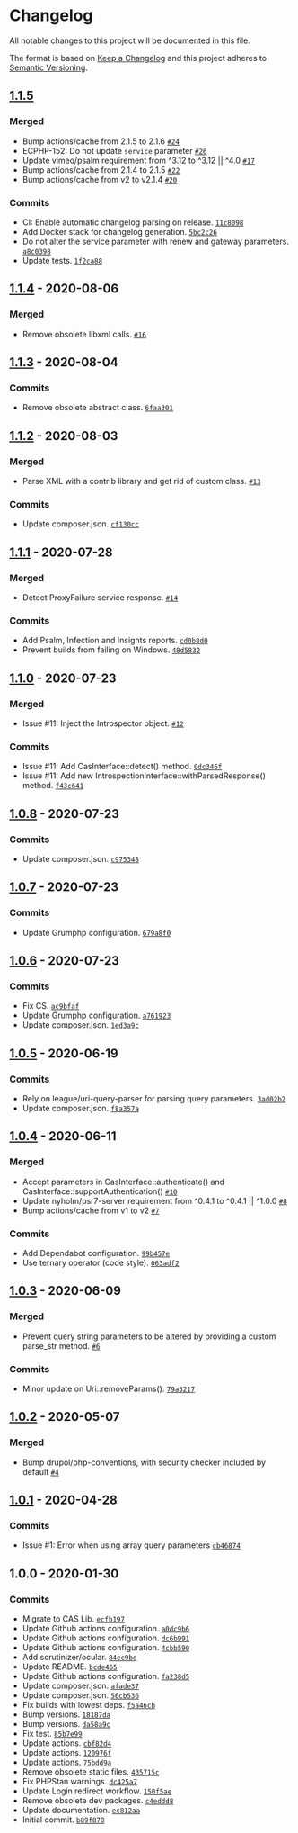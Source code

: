 # Changelog

All notable changes to this project will be documented in this file.

The format is based on [Keep a Changelog](https://keepachangelog.com/en/1.0.0/)
and this project adheres to [Semantic Versioning](https://semver.org/spec/v2.0.0.html).

## [1.1.5](https://github.com/ecphp/cas-lib/compare/1.1.4...1.1.5)

### Merged

- Bump actions/cache from 2.1.5 to 2.1.6 [`#24`](https://github.com/ecphp/cas-lib/pull/24)
- ECPHP-152: Do not update `service` parameter [`#26`](https://github.com/ecphp/cas-lib/pull/26)
- Update vimeo/psalm requirement from ^3.12 to ^3.12 || ^4.0 [`#17`](https://github.com/ecphp/cas-lib/pull/17)
- Bump actions/cache from 2.1.4 to 2.1.5 [`#22`](https://github.com/ecphp/cas-lib/pull/22)
- Bump actions/cache from v2 to v2.1.4 [`#20`](https://github.com/ecphp/cas-lib/pull/20)

### Commits

- CI: Enable automatic changelog parsing on release. [`11c8098`](https://github.com/ecphp/cas-lib/commit/11c809881875c875e61c4e7173d5f1727578b11a)
- Add Docker stack for changelog generation. [`5bc2c26`](https://github.com/ecphp/cas-lib/commit/5bc2c26b71b1d621d712b6732a3d9de7d50493f5)
- Do not alter the service parameter with renew and gateway parameters. [`a8c0398`](https://github.com/ecphp/cas-lib/commit/a8c03986ebd2d40a309580500dc3eb2b4d988ee7)
- Update tests. [`1f2ca88`](https://github.com/ecphp/cas-lib/commit/1f2ca889d42653385e3570ada05c5a051bb63822)

## [1.1.4](https://github.com/ecphp/cas-lib/compare/1.1.3...1.1.4) - 2020-08-06

### Merged

- Remove obsolete libxml calls. [`#16`](https://github.com/ecphp/cas-lib/pull/16)

## [1.1.3](https://github.com/ecphp/cas-lib/compare/1.1.2...1.1.3) - 2020-08-04

### Commits

- Remove obsolete abstract class. [`6faa301`](https://github.com/ecphp/cas-lib/commit/6faa3012f64ac5d646fd08a2b775b84c2e1e97d8)

## [1.1.2](https://github.com/ecphp/cas-lib/compare/1.1.1...1.1.2) - 2020-08-03

### Merged

- Parse XML with a contrib library and get rid of custom class. [`#13`](https://github.com/ecphp/cas-lib/pull/13)

### Commits

- Update composer.json. [`cf130cc`](https://github.com/ecphp/cas-lib/commit/cf130ccfc9743d3c6d05846647ae2c8e06631927)

## [1.1.1](https://github.com/ecphp/cas-lib/compare/1.1.0...1.1.1) - 2020-07-28

### Merged

- Detect ProxyFailure service response. [`#14`](https://github.com/ecphp/cas-lib/pull/14)

### Commits

- Add Psalm, Infection and Insights reports. [`cd0b8d0`](https://github.com/ecphp/cas-lib/commit/cd0b8d0996420c76779652b6c0693d59c8512d2e)
- Prevent builds from failing on Windows. [`48d5832`](https://github.com/ecphp/cas-lib/commit/48d5832ad705c15ea46f3cbc2b76daabd3d061ce)

## [1.1.0](https://github.com/ecphp/cas-lib/compare/1.0.8...1.1.0) - 2020-07-23

### Merged

- Issue #11: Inject the Introspector object. [`#12`](https://github.com/ecphp/cas-lib/pull/12)

### Commits

- Issue #11: Add CasInterface::detect() method. [`0dc346f`](https://github.com/ecphp/cas-lib/commit/0dc346ff0401b0a412ab8386f4fc08ed35153f5f)
- Issue #11: Add new IntrospectionInterface::withParsedResponse() method. [`f43c641`](https://github.com/ecphp/cas-lib/commit/f43c64174e6af6622f90dc1d4d55f9328471057e)

## [1.0.8](https://github.com/ecphp/cas-lib/compare/1.0.7...1.0.8) - 2020-07-23

### Commits

- Update composer.json. [`c975348`](https://github.com/ecphp/cas-lib/commit/c9753483ed9728fee1d1e04015aa5b05f9140a87)

## [1.0.7](https://github.com/ecphp/cas-lib/compare/1.0.6...1.0.7) - 2020-07-23

### Commits

- Update Grumphp configuration. [`679a8f0`](https://github.com/ecphp/cas-lib/commit/679a8f018f73608c521a2ebe5e1a8b79b2a47ab1)

## [1.0.6](https://github.com/ecphp/cas-lib/compare/1.0.5...1.0.6) - 2020-07-23

### Commits

- Fix CS. [`ac9bfaf`](https://github.com/ecphp/cas-lib/commit/ac9bfaf74cdeb6ab03583b5ada3a8d56d0d3a8e6)
- Update Grumphp configuration. [`a761923`](https://github.com/ecphp/cas-lib/commit/a761923c94dddcc486b7a3dbe3955c7be6081d3e)
- Update composer.json. [`1ed3a9c`](https://github.com/ecphp/cas-lib/commit/1ed3a9c9c46520a4c9c9d9cf4542ce946ebd2077)

## [1.0.5](https://github.com/ecphp/cas-lib/compare/1.0.4...1.0.5) - 2020-06-19

### Commits

- Rely on league/uri-query-parser for parsing query parameters. [`3ad02b2`](https://github.com/ecphp/cas-lib/commit/3ad02b2b98553a62f54a7f80941d11e2b2fa34b1)
- Update composer.json. [`f8a357a`](https://github.com/ecphp/cas-lib/commit/f8a357a1722281998dff75aed834f742ec6eb0e8)

## [1.0.4](https://github.com/ecphp/cas-lib/compare/1.0.3...1.0.4) - 2020-06-11

### Merged

- Accept parameters in CasInterface::authenticate() and CasInterface::supportAuthentication() [`#10`](https://github.com/ecphp/cas-lib/pull/10)
- Update nyholm/psr7-server requirement from ^0.4.1 to ^0.4.1 || ^1.0.0 [`#8`](https://github.com/ecphp/cas-lib/pull/8)
- Bump actions/cache from v1 to v2 [`#7`](https://github.com/ecphp/cas-lib/pull/7)

### Commits

- Add Dependabot configuration. [`99b457e`](https://github.com/ecphp/cas-lib/commit/99b457ed40e675037a83cae6187f6146075d7ebb)
- Use ternary operator (code style). [`063adf2`](https://github.com/ecphp/cas-lib/commit/063adf2e2f44fd2a4fbd442c7c4240feab2fc264)

## [1.0.3](https://github.com/ecphp/cas-lib/compare/1.0.2...1.0.3) - 2020-06-09

### Merged

- Prevent query string parameters to be altered by providing a custom parse_str method. [`#6`](https://github.com/ecphp/cas-lib/pull/6)

### Commits

- Minor update on Uri::removeParams(). [`79a3217`](https://github.com/ecphp/cas-lib/commit/79a321739ddb628e20a6aa87922144a591676610)

## [1.0.2](https://github.com/ecphp/cas-lib/compare/1.0.1...1.0.2) - 2020-05-07

### Merged

- Bump drupol/php-conventions, with security checker included by default [`#4`](https://github.com/ecphp/cas-lib/pull/4)

## [1.0.1](https://github.com/ecphp/cas-lib/compare/1.0.0...1.0.1) - 2020-04-28

### Commits

- Issue #1: Error when using array query parameters [`cb46874`](https://github.com/ecphp/cas-lib/commit/cb468747201e5b22bcb09d74569feba9a0b2f423)

## 1.0.0 - 2020-01-30

### Commits

- Migrate to CAS Lib. [`ecfb197`](https://github.com/ecphp/cas-lib/commit/ecfb197bf695e2a40c6d76b0f1ce24c3c5e8ab0e)
- Update Github actions configuration. [`a0dc9b6`](https://github.com/ecphp/cas-lib/commit/a0dc9b632b9de10fc3d7a160e8b31c3995809a82)
- Update Github actions configuration. [`dc6b991`](https://github.com/ecphp/cas-lib/commit/dc6b99169e09e5d189d60c6dfdcd334d0a159daa)
- Update Github actions configuration. [`4cbb590`](https://github.com/ecphp/cas-lib/commit/4cbb5905e79dd20e801b357aca10b013298911ec)
- Add scrutinizer/ocular. [`84ec9bd`](https://github.com/ecphp/cas-lib/commit/84ec9bd6bf00cf2a8eb726133fe39f89cfe64815)
- Update README. [`bcde465`](https://github.com/ecphp/cas-lib/commit/bcde465e0c18aba85edc3a322bf3413b07bae725)
- Update Github actions configuration. [`fa238d5`](https://github.com/ecphp/cas-lib/commit/fa238d5da71cb6d08bbfd09d869e5fd2f97d6fd8)
- Update composer.json. [`afade37`](https://github.com/ecphp/cas-lib/commit/afade376412806b29173b6f0e0d29faeeb821800)
- Update composer.json. [`56cb536`](https://github.com/ecphp/cas-lib/commit/56cb5363c9ca8b60ca5cd48801c71732b86848e2)
- Fix builds with lowest deps. [`f5a46cb`](https://github.com/ecphp/cas-lib/commit/f5a46cb2f3643ad069ec68dec5ee83f8895665ca)
- Bump versions. [`18187da`](https://github.com/ecphp/cas-lib/commit/18187dada1b72d046241c5a43c171fe4005b65b3)
- Bump versions. [`da58a9c`](https://github.com/ecphp/cas-lib/commit/da58a9ced7d50b9da366058f92123904822cf733)
- Fix test. [`85b7e99`](https://github.com/ecphp/cas-lib/commit/85b7e9922066802c2f085038bf5bf6bbe77dd7c4)
- Update actions. [`cbf82d4`](https://github.com/ecphp/cas-lib/commit/cbf82d4ea8700f7380b57dce5c7d25f560d0f2ff)
- Update actions. [`120976f`](https://github.com/ecphp/cas-lib/commit/120976f03422b23068cc7a080dd2ab16a01e69bc)
- Update actions. [`75bdd9a`](https://github.com/ecphp/cas-lib/commit/75bdd9a922b8a782eaeeb1be7261c4cb78ad3201)
- Remove obsolete static files. [`435715c`](https://github.com/ecphp/cas-lib/commit/435715c1956b8fbc08d22093130c369fb8ba0356)
- Fix PHPStan warnings. [`dc425a7`](https://github.com/ecphp/cas-lib/commit/dc425a79f0e44733110b4f8989f0e8ca97644d36)
- Update Login redirect workflow. [`150f5ae`](https://github.com/ecphp/cas-lib/commit/150f5aed26f90fd16b6c16d051333aad34db4e83)
- Remove obsolete dev packages. [`c4eddd8`](https://github.com/ecphp/cas-lib/commit/c4eddd8fc8c7b3885f27f06b72303f2da99038b4)
- Update documentation. [`ec812aa`](https://github.com/ecphp/cas-lib/commit/ec812aab04a54d16d898f5f30369e848744eba35)
- Initial commit. [`b89f878`](https://github.com/ecphp/cas-lib/commit/b89f878baf12866e007ac4a13af19bbcabafda30)
